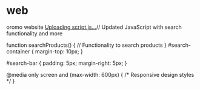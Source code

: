# web
oromo website
[Uploading script.js…]()// Updated JavaScript with search functionality and more

function searchProducts() {
    // Functionality to search products
}
#search-container {
    margin-top: 10px;
}

#search-bar {
    padding: 5px;
    margin-right: 5px;
}

@media only screen and (max-width: 600px) {
    /* Responsive design styles */
}
